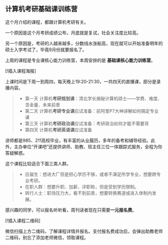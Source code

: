 ## 计算机考研基础课训练营

这个月介绍的课程，都跟计算机考研有关。

一个原因是这个月考研成绩公布，月底就是复试，社会关注度比较高。

另一个原因是，考研的人越来越多，分数线水涨船高，现在就可以开始准备明年的硕士入学考试了，毕竟9月份就要报名了。

上周的课程是专业课核心能力训练营，本周安排的是 **基础课核心能力训练营**。

[!插入课程海报]

上课时间是下周一到周四，每天晚上19:20-21:30，一共四天的直播课，部分是录播内容。

> - 第一天 计算机**考研规划课**：清北学长揭秘计算机硕士——学费、难度、含金量、未来前景
> - 第二天 计算机**考研专业课**应试准备：前阿里P7大神讲解如何搞定专业课
> - 第三天 计算机**考研政治课**应试准备：考研政治如何才能不需要背
> - 第四天 计算机**考研英语课**应试准备

讲师都是985、211高校毕业，有丰富的从业履历，多年的备考和辅导经验。此外，主办单位“开课吧”还提供讲师、助教、班主任三位一体跟踪式服务，全程为你答疑解惑。

这个课程比较适合下面三类人群。

> - 应届生：想进大厂但是担心学历不够，或者不满足所学专业，想要跨专业考研。
> - 在职人群：想要升职、加薪、评职称，但是受到学历限制。
> - 转行人士：职场压力大，看不到前景，想要转换赛道或进入体制内发展。

感兴趣的同学，可以报名听听看，周刊读者现在只需要**一元报名费**。

[!插入课程二维码]

微信扫描上方二维码，了解课程详情并报名。支付报名费成功后，会弹出助教老师二维码，别忘了添加老师微信，领取课程。